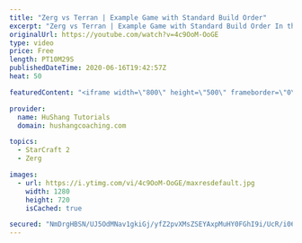 ```yaml
---
title: "Zerg vs Terran | Example Game with Standard Build Order"
excerpt: "Zerg vs Terran | Example Game with Standard Build Order In this guide we learn how to defend early Terran attacks.  Coaching -------------------------------------------------------------------------- Interested in Starcraft lessons? Check out my website! I would love to help you improve and reach your"
originalUrl: https://youtube.com/watch?v=4c9OoM-OoGE
type: video
price: Free
length: PT10M29S
publishedDateTime: 2020-06-16T19:42:57Z
heat: 50

featuredContent: "<iframe width=\"800\" height=\"500\" frameborder=\"0\" src=\"https://www.youtube.com/embed/4c9OoM-OoGE\" allow=\"accelerometer; autoplay; encrypted-media; gyroscope; picture-in-picture\" allowfullscreen></iframe>"

provider:
  name: HuShang Tutorials
  domain: hushangcoaching.com

topics:
  - StarCraft 2
  - Zerg

images:
  - url: https://i.ytimg.com/vi/4c9OoM-OoGE/maxresdefault.jpg
    width: 1280
    height: 720
    isCached: true

secured: "NmDrgHBSN/UJ5OdMNav1gkiGj/yfZ2pvXMsZSEYAxpMuHY0FGhI9i/UcR/i06bdCOgnwOoPAqlsaIO6UAZ8Wt/ialnfLEBkO5MOCrKHDmIvCxSNXvYGPVK/R5ppZeCNHwZqsQPJyFIzlMU3XOkPsktMBIkvD/pK1DfzPsXz3TWs3YcJSttjbrMkFy9KIj16/S9DVJDUAVV1YXeVkAXYBRxQrjCBlujHmdGwQ5Xln9v9wT8CGDqqcKEFzF+JXOmOO2sxdqw2WIzPtk48o6cyhhPUR7iysRXTS1ZqHtFkyMgF9LLXdteX5YopdTb1EoGl3DhVkseDl0lv/vAjFjLcX6go6e7qzaloQMEfZp/osGPOedqWxNhOhbRljmgExJN3PTqZAxlZaWdZ5lpcl6LOgHSkurqaTaHZtFQvGRIdm7gM=;ipPctGhiUhw30cvf5OM2BQ=="
---
```


